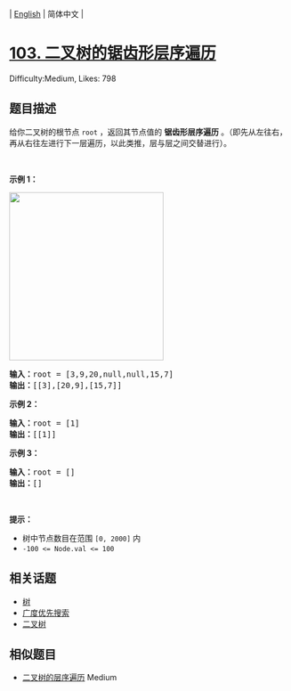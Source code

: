 
| [English](README_EN.md) | 简体中文 |

# [103. 二叉树的锯齿形层序遍历](https://leetcode.cn/problems/binary-tree-zigzag-level-order-traversal/)
Difficulty:Medium, Likes: 798

## 题目描述

<p>给你二叉树的根节点 <code>root</code> ，返回其节点值的 <strong>锯齿形层序遍历</strong> 。（即先从左往右，再从右往左进行下一层遍历，以此类推，层与层之间交替进行）。</p>

<p>&nbsp;</p>

<p><strong>示例 1：</strong></p>
<img alt="" src="https://assets.leetcode.com/uploads/2021/02/19/tree1.jpg" style="width: 277px; height: 302px;" />
<pre>
<strong>输入：</strong>root = [3,9,20,null,null,15,7]
<strong>输出：</strong>[[3],[20,9],[15,7]]
</pre>

<p><strong>示例 2：</strong></p>

<pre>
<strong>输入：</strong>root = [1]
<strong>输出：</strong>[[1]]
</pre>

<p><strong>示例 3：</strong></p>

<pre>
<strong>输入：</strong>root = []
<strong>输出：</strong>[]
</pre>

<p>&nbsp;</p>

<p><strong>提示：</strong></p>

<ul>
	<li>树中节点数目在范围 <code>[0, 2000]</code> 内</li>
	<li><code>-100 &lt;= Node.val &lt;= 100</code></li>
</ul>


## 相关话题

- [树](https://leetcode-cn.com/tag/tree/)
- [广度优先搜索](https://leetcode-cn.com/tag/breadth-first-search/)
- [二叉树](https://leetcode-cn.com/tag/binary-tree/)

## 相似题目

- [二叉树的层序遍历](../binary-tree-level-order-traversal/README.md) Medium 

